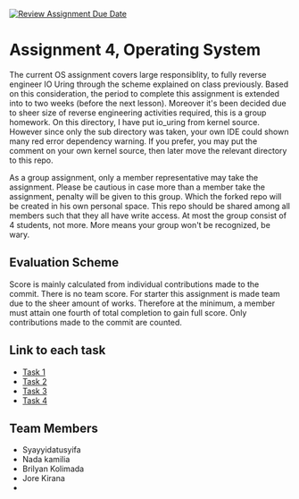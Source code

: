 [![Review Assignment Due Date](https://classroom.github.com/assets/deadline-readme-button-22041afd0340ce965d47ae6ef1cefeee28c7c493a6346c4f15d667ab976d596c.svg)](https://classroom.github.com/a/eqBYPo8e)
# Assignment 4, Operating System
The current OS assignment covers large responsiblity, to fully reverse engineer IO Uring through the scheme explained on class previously. Based on this consideration, the period to complete this assignment is extended into to two weeks (before the next lesson). Moreover it's been decided due to sheer size of reverse engineering activities required, this is a group homework. On this directory, I have put io_uring from kernel source. However since only the sub directory was taken, your own IDE could shown many red error dependency warning. If you prefer, you may put the comment on your own kernel source, then later move the relevant directory to this repo.

As a group assignment, only a member representative may take the assignment. Please be cautious in case more than a member take the assignment, penalty will be given to this group. Which the forked repo will be created in his own personal space. This repo should be shared among all members such that they all have write access. At most the group consist of 4 students, not more. More means your group won't be recognized, be wary.

## Evaluation Scheme
Score is mainly calculated from individual contributions made to the commit. There is no team score. For starter this assignment is made team due to the sheer amount of works. Therefore at the minimum, a member must attain one fourth of total completion to gain full score. Only contributions made to the commit are counted.

## Link to each task
- [Task 1](/[source_information.md](https://mconverter.eu/cf_nocache/ajax/download.php?token=D1UusQ5hIAUVdAJ6FeivXKYbfmF5EPEp&file_idx=1&no_idx_in_name=1&orig_names=))
- [Task 2](/[function_dependency.md](https://www.zamzar.com/files/0196ca05-0ba9-719d-9746-72d29c2e69b4/152465098/?tcs=z98))
- [Task 3](/data_structure.md)
- [Task 4](/function_documentation.md)

## Team Members
- Syayyidatusyifa
- Nada kamilia
- Brilyan Kolimada
- Jore Kirana
- 
